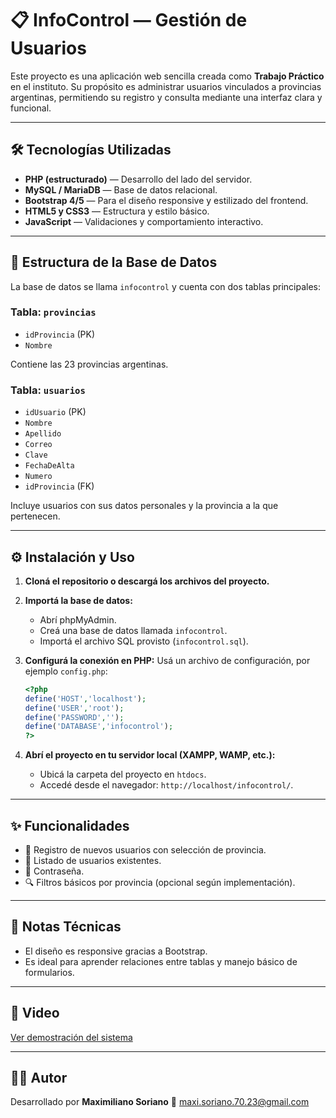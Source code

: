 
# 📋 InfoControl — Gestión de Usuarios

Este proyecto es una aplicación web sencilla creada como **Trabajo Práctico** en el instituto. Su propósito es administrar usuarios vinculados a provincias argentinas, permitiendo su registro y consulta mediante una interfaz clara y funcional.

---

## 🛠️ Tecnologías Utilizadas

- **PHP (estructurado)** — Desarrollo del lado del servidor.
- **MySQL / MariaDB** — Base de datos relacional.
- **Bootstrap 4/5** — Para el diseño responsive y estilizado del frontend.
- **HTML5 y CSS3** — Estructura y estilo básico.
- **JavaScript** — Validaciones y comportamiento interactivo.

---

## 🧩 Estructura de la Base de Datos

La base de datos se llama `infocontrol` y cuenta con dos tablas principales:

### Tabla: `provincias`
- `idProvincia` (PK)
- `Nombre`

Contiene las 23 provincias argentinas.

### Tabla: `usuarios`
- `idUsuario` (PK)
- `Nombre`
- `Apellido`
- `Correo`
- `Clave`
- `FechaDeAlta`
- `Numero`
- `idProvincia` (FK)

Incluye usuarios con sus datos personales y la provincia a la que pertenecen.

---

## ⚙️ Instalación y Uso

1. **Cloná el repositorio o descargá los archivos del proyecto.**

2. **Importá la base de datos:**
   - Abrí phpMyAdmin.
   - Creá una base de datos llamada `infocontrol`.
   - Importá el archivo SQL provisto (`infocontrol.sql`).

3. **Configurá la conexión en PHP:**
   Usá un archivo de configuración, por ejemplo `config.php`:

   ```php
   <?php
   define('HOST','localhost');
   define('USER','root');
   define('PASSWORD','');
   define('DATABASE','infocontrol');
   ?>

4. **Abrí el proyecto en tu servidor local (XAMPP, WAMP, etc.):**
   - Ubicá la carpeta del proyecto en `htdocs`.
   - Accedé desde el navegador: `http://localhost/infocontrol/`.

---

## ✨ Funcionalidades

- 📄 Registro de nuevos usuarios con selección de provincia.
- 📑 Listado de usuarios existentes.
- 🔐 Contraseña.
- 🔍 Filtros básicos por provincia (opcional según implementación).

---

## 🧪 Notas Técnicas
- El diseño es responsive gracias a Bootstrap.
- Es ideal para aprender relaciones entre tablas y manejo básico de formularios.

---

## 📸 Video

[Ver demostración del sistema](https://drive.google.com/file/d/1Q4E-Cm8Picq1-r3v7JeWo5INt0ef7cLf/view?usp=sharing)

---

## 👨‍💻 Autor

Desarrollado por **Maximiliano Soriano**
📧 maxi.soriano.70.23@gmail.com
